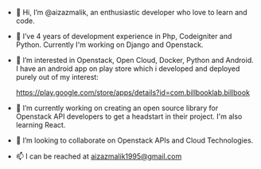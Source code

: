 - 👋 Hi, I’m @aizazmalik, an enthusiastic developer who love to learn and code.

- 👀 I’ve 4 years of development experience in Php, Codeigniter and Python. Currently I'm working on Django and Openstack.

- 👀 I’m interested in Openstack, Open Cloud, Docker, Python and Android. I have an android app on play store which i developed and deployed purely out of my interest: 

    https://play.google.com/store/apps/details?id=com.billbooklab.billbook

- 🌱 I’m currently working on creating an open source library for Openstack API developers to get a headstart in their project. I'm also learning React.
 
- 💞️ I’m looking to collaborate on Openstack APIs and Cloud Technologies.

- 📫 I can be reached at aizazmalik1995@gmail.com

<!---
aizazmalik/aizazmalik is a ✨ special ✨ repository because its `README.md` (this file) appears on your GitHub profile.
You can click the Preview link to take a look at your changes.
--->
